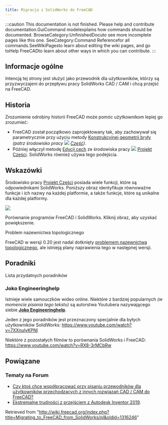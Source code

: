```yaml
---
title: Migracja z SolidWorks do FreeCAD
---
```

:::caution
This documentation is not finished. Please help and contribute documentation.GuiCommand modelexplains how commands should be documented. BrowseCategory:UnfinishedDocuto see more incomplete pages like this one. SeeCategory:Command Referencefor all commands.SeeWikiPagesto learn about editing the wiki pages, and go toHelp FreeCADto learn about other ways in which you can contribute.
:::

## Informacje ogólne

Intencją tej strony jest służyć jako przewodnik dla użytkowników, którzy są przyzwyczajeni do przepływu pracy SolidWorks CAD / CAM i chcą przejść na FreeCAD.

## Historia

Zrozumienie odrobiny historii FreeCAD może pomóc użytkownikom lepiej go zrozumieć:

* FreeCAD został początkowo zaprojektowany tak, aby zachowywał się parametrycznie przy użyciu metody [Konstrukcyjnej geometrii bryły](/Constructive_solid_geometry/pl "Constructive solid geometry/pl") *(patrz środowisko pracy ![](/images/Workbench_Part.svg) [Część](/Part_Workbench/pl "Part Workbench/pl"))*.
* Później włączył metodę [Edycji cech](/Feature_editing/pl "Feature editing/pl") ze środowiska pracy ![](/images/Workbench_PartDesign.svg) [Projekt Części](/PartDesign_Workbench/pl "PartDesign Workbench/pl"). SolidWorks również używa tego podejścia.

## Wskazówki

Środowisko pracy [Projekt Części](/PartDesign_Workbench/pl "PartDesign Workbench/pl") posiada wiele funkcji, które są odpowiednikami SolidWorks. Poniższy obraz identyfikuje równoważne funkcje i ich nazwy na każdej platformie, a także funkcje, które są unikalne dla każdej platformy.

![](/images/Features_and_Part_Design.png)

Porównanie programów FreeCAD i SolidWorks. Kliknij obraz, aby uzyskać powiększenie.

Problem nazewnictwa topologicznego

FreeCAD w wersji 0.20 jest nadal dotknięty [problemem nazewnictwa topologicznego](/Topological_naming_problem/pl "Topological naming problem/pl"), ale istnieją plany naprawienia tego w następnej wersji.

## Poradniki

Lista przydatnych poradników

### Joko Engineeringhelp

Istnieje wiele samouczków wideo online. Niektóre z bardziej popularnych *(w momencie pisania tego tekstu)* są autorstwa Youtubera nazywającego siebie [**Joko Engineeringhelp**](https://www.youtube.com/channel/UC-CubOaooNwC-3RBKUoAOQQ/videos).

Jeden z jego poradników jest przeznaczony specjalnie dla byłych użytkowników SolidWorks: <https://www.youtube.com/watch?v=7XXnulyKPNI>

Niektóre z pozostałych filmów to porównania SolidWorks i FreeCAD: <https://www.youtube.com/watch?v=RX8-3rMCbRw>

## Powiązane

### Tematy na Forum

* [Czy ktoś chce współpracować przy pisaniu przewodników dla użytkowników przechodzących z innych rozwiązań CAD / CAM do FreeCAD?](https://forum.freecadweb.org/viewtopic.php?f=8&t=42139&p=366957#p357540)
* [Ekstremalne trudności z przejściem z Autodesk Inventor 2019](https://forum.freecadweb.org/viewtopic.php?f=3&t=42980#p366121).

Retrieved from "<http://wiki.freecad.org/index.php?title=Migrating_to_FreeCAD_from_SolidWorks/pl&oldid=1316246>"